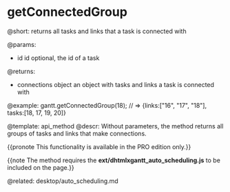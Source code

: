 getConnectedGroup
=============


@short:
	returns all tasks and links that a task is connected with

@params:
* id		id			optional, the id of a task


@returns:
- connections		object			an object with tasks and links a task is connected with

@example:
gantt.getConnectedGroup(18);
// => {links:["16", "17", "18"], tasks:[18, 17, 19, 20]}


@template:	api_method
@descr:
Without parameters, the method returns all groups of tasks and links that make connections.

{{pronote This functionality is available in the PRO edition only.}}

{{note The method requires the **ext/dhtmlxgantt_auto_scheduling.js** to be included on the page.}}

@related:
desktop/auto_scheduling.md

